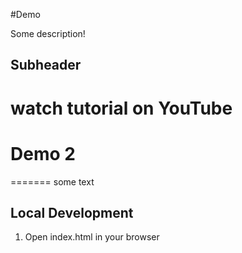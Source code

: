 
#Demo

Some description!

## Subheader

watch tutorial on YouTube
=======
# Demo 2

=======
some text

## Local Development

1. Open index.html in your browser